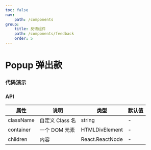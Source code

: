 ```yaml
---
toc: false
nav:
    path: /components
group:
    title: 反馈组件
    path: /components/feedback
    order: 5
---
```


# Popup 弹出款

### 代码演示

<code src="./demo/index.tsx"></code>

### API

| 属性      | 说明            | 类型            | 默认值 |
| --------- | --------------- | --------------- | ------ |
| className | 自定义 Class 名 | string          | -      |
| container | 一个 DOM 元素   | HTMLDivElement  | -      |
| children  | 内容            | React.ReactNode | -      |

